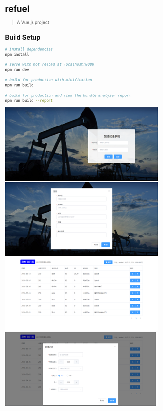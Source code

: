 # refuel

> A Vue.js project

## Build Setup

``` bash
# install dependencies
npm install

# serve with hot reload at localhost:8080
npm run dev

# build for production with minification
npm run build

# build for production and view the bundle analyzer report
npm run build --report
```

![登录](https://github.com/mahuaide/refuelPage/raw/master/screenshots/login.png)
![注册](https://github.com/mahuaide/refuelPage/raw/master/screenshots/register.png)
![列表](https://github.com/mahuaide/refuelPage/raw/master/screenshots/list.png)
![增加](https://github.com/mahuaide/refuelPage/raw/master/screenshots/add.png)
